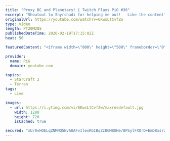 ```yaml
---
title: "Proxy BC and Planetary! | Twitch Plays PiG #36"
excerpt: "Shoutout to Shyrshadi for helping me out!   Like the content? Then consider to leave a thumbs up and subscribe! ;) If you wish to support me please consider doing so through my patreon: https://www.patreon.com/PiGSC2 Videos don’t appear in your feed and you want to get notified about new uploads? Press"
originalUrl: https://youtube.com/watch?v=6KwsLtCvfZw
type: video
length: PT20M28S
publishedDateTime: 2020-02-19T17:15:02Z
heat: 50

featuredContent: "<iframe width=\"800\" height=\"500\" frameborder=\"0\" src=\"https://www.youtube.com/embed/6KwsLtCvfZw\" allow=\"accelerometer; autoplay; encrypted-media; gyroscope; picture-in-picture\" allowfullscreen></iframe>"

provider:
  name: PiG
  domain: youtube.com

topics:
  - StarCraft 2
  - Terran
tags:
  - Live

images:
  - url: https://i.ytimg.com/vi/6KwsLtCvfZw/maxresdefault.jpg
    width: 1280
    height: 720
    isCached: true

secured: "xU/0vHOELqZNMNQ5NvA0AFvIlexRGIBqZzUGM8UHe/8PSylFXOrD+EmD8xsrZn+tI+6SjKTN38HEJexv5MjMVmFVqgesJJNbZmO15cMiTTaBeeZGCrW8CbcSXZ0FehQmwFAKStR0t9Ny4FLAjSbRrBZ9lAAqJArNubs28F7zma0UQRnT2kkBiSpXrPasJDAsupQO1LccuiJ+K5BMFjrK1jZrJiciZ1nNFxwTd7+tfzxw0zb66cboqicAaeDLTKSaWMn/+P89njYKI3FrUTPHNiuaxzoAF64zkdFyXuCwLMJ6Wy2XatYR5NnJHQ7xcAf9+NIIKDL37ISGR9l0ySd8eo7mW+xzasmaW4k9BnyHXYD1nGyzDJnIzYwY5ffnERWfB2qSroN+0Q9EIOmuLPcm1JuwVoT4Pufeclo4VDxigEo=;8eOMJ2HV48RphaNl/NGJHw=="
---
```


